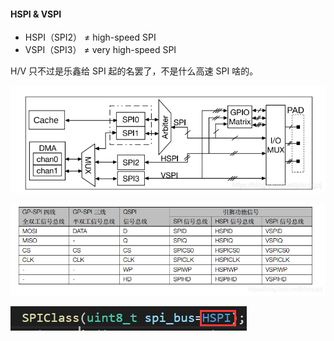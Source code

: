 #### HSPI & VSPI

- HSPI（SPI2） $\ne$ high-speed SPI
- VSPI（SPI3） $\ne$ very high-speed SPI

H/V 只不过是乐鑫给 SPI 起的名罢了，不是什么高速 SPI 啥的。

![spi_](README.assets/spi_.png)

![spi](README.assets/spi.png)

![image-20220129185306932](README.assets/image-20220129185306932.png)